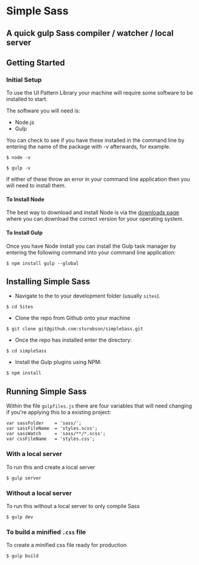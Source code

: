 # Simple Sass

## A quick gulp Sass compiler / watcher / local server

## Getting Started

### Initial Setup

To use the UI Pattern Library your machine will require some software to be installed to start.

The software you will need is:

  - Node.js
  - Gulp

You can check to see if you have these installed in the command line by entering the name of the package with -v afterwards, for example.

```
$ node -v

$ gulp -v
```

If either of these throw an error in your command line application then you will need to install them.

#### To Install Node

The best way to download and install Node is via the [downloads page](https://nodejs.org/download/) where you can download the correct version for your operating system.

#### To Install Gulp

Once you have Node install you can install the Gulp task manager by entering the following command into your command line application:

```
$ npm install gulp --global
```

## Installing Simple Sass

- Navigate to the to your development folder (usually `sites`).
```
$ cd Sites
```
- Clone the repo from Github onto your machine
```
$ git clone git@github.com:sturobson/simpleSass.git
```
- Once the repo has installed enter the directory:
```
$ cd simpleSass
```
- Install the Gulp plugins using NPM:
```
$ npm install
```

## Running Simple Sass

Within the file `gulpfiles.js` there are four variables that will need changing if you're applying this to a existing project:

```
var sassFolder    = 'sass/';
var sassFileName  = 'styles.scss';
var sassWatch     = 'sass/**/*.scss';
var cssFileName   = 'styles.css';
```

### With a local server
To run this and create a local server

```
$ gulp server
```
### Without a local server

To run this without a local server to only compile Sass
```
$ gulp dev
```

### To build a minified `.css` file

To create a minified css file ready for production
```
$ gulp build
```
